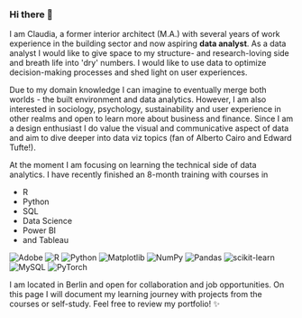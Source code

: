 ### Hi there 👋

I am Claudia, a former interior architect (M.A.) with several years of work experience in the building sector and now aspiring **data analyst**.
As a data analyst I would like to give space to my structure- and research-loving side and breath life into 'dry' numbers. 
I would like to use data to optimize decision-making processes and shed light on user experiences.

Due to my domain knowledge I can imagine to eventually merge both worlds - the built environment and data analytics.
However, I am also interested in sociology, psychology, sustainability and user experience in other realms and open 
to learn more about business and finance.
Since I am a design enthusiast I do value the visual and communicative aspect of data and aim to dive deeper into 
data viz topics (fan of Alberto Cairo and Edward Tufte!).

At the moment I am focusing on learning the technical side of data analytics.
I have recently finished an 8-month training with courses in 
- R 
- Python
- SQL 
- Data Science
- Power BI
- and Tableau


![Adobe](https://img.shields.io/badge/adobe-%23FF0000.svg?style=for-the-badge&logo=adobe&logoColor=white)
![R](https://img.shields.io/badge/r-%23276DC3.svg?style=for-the-badge&logo=r&logoColor=white)
![Python](https://img.shields.io/badge/python-3670A0?style=for-the-badge&logo=python&logoColor=ffdd54)
![Matplotlib](https://img.shields.io/badge/Matplotlib-%23ffffff.svg?style=for-the-badge&logo=Matplotlib&logoColor=black)
![NumPy](https://img.shields.io/badge/numpy-%23013243.svg?style=for-the-badge&logo=numpy&logoColor=white)
![Pandas](https://img.shields.io/badge/pandas-%23150458.svg?style=for-the-badge&logo=pandas&logoColor=white)
![scikit-learn](https://img.shields.io/badge/scikit--learn-%23F7931E.svg?style=for-the-badge&logo=scikit-learn&logoColor=white)
![MySQL](https://img.shields.io/badge/mysql-4479A1.svg?style=for-the-badge&logo=mysql&logoColor=white)
![PyTorch](https://img.shields.io/badge/PyTorch-%23EE4C2C.svg?style=for-the-badge&logo=PyTorch&logoColor=white)

I am located in Berlin and open for collaboration and job opportunities.
On this page I will document my learning journey with projects from the courses
or self-study. Feel free to review my portfolio! ✨


